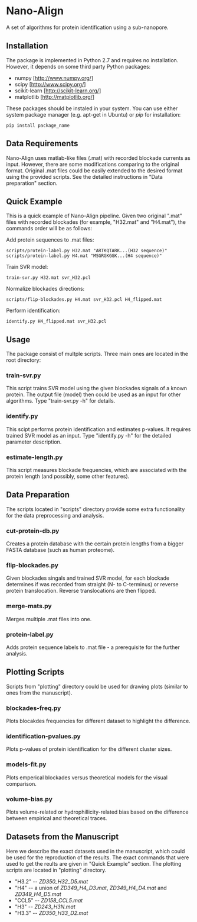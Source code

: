 Nano-Align
==========

A set of algorithms for protein identification using a sub-nanopore.


Installation
------------

The package is implemented in Python 2.7 and requires no installation.
However, it depends on some third party Python packages:

* numpy [http://www.numpy.org/]
* scipy [http://www.scipy.org/]
* scikit-learn [http://scikit-learn.org/]
* matplotlib [http://matplotlib.org/]

These packages should be instaled in your system. You can use either 
system package manager (e.g. apt-get in Ubuntu) or *pip* for installation:

    pip install package_name


Data Requirements
-----------------

Nano-Align uses matlab-like files (.mat) with recorded blockade currents
as input. However, there are some modifications comparing to the original
format. Original .mat files could be easily extended to the desired format
using the provided scripts. See the detailed instructions in "Data preparation"
section.


Quick Example
-------------

This is a quick example of Nano-Align pipeline. Given
two original ".mat" files with recorded blockades 
(for example, "H32.mat" and "H4.mat"), the commands order
will be as follows:

Add protein sequences to .mat files:

    scripts/protein-label.py H32.mat "ARTKQTARK...(H32 sequence)"
    scripts/protein-label.py H4.mat "MSGRGKGGK...(H4 sequence)"

Train SVR model:

    train-svr.py H32.mat svr_H32.pcl

Normalize blockades directions:

    scripts/flip-blockades.py H4.mat svr_H32.pcl H4_flipped.mat

Perform identification:

    identify.py H4_flipped.mat svr_H32.pcl


Usage
-----

The package consist of multple scripts. Three main ones are located
in the root directory:

### train-svr.py

This script trains SVR model using the given blockades signals of a
known protein. The output file (model) then could be used as an
input for other algorithms. Type "train-svr.py -h" for details.


### identify.py

This scipt performs protein identification and estimates p-values.
It requires trained SVR model as an input. Type "identify.py -h"
for the detailed parameter description.


### estimate-length.py

This script measures blockade frequencies, which are
associated with the protein length (and possibly, some other features).


Data Preparation
----------------

The scripts located in "scripts" directory provide some extra
functionality for the data preprocessing and analysis.

### cut-protein-db.py

Creates a protein database with the certain protein lengths from
a bigger FASTA database (such as human proteome).

### flip-blockades.py

Given blockades singals and trained SVR model, for each blockade
determines if was recorded from straight (N- to C-terminus) or
reverse protein translocation. Reverse translocations are then flipped.

### merge-mats.py

Merges multiple .mat files into one.

### protein-label.py

Adds protein sequence labels to .mat file - a prerequisite for
the further analysis.


Plotting Scripts
----------------

Scripts from "plotting" directory could be used for drawing plots
(similar to ones from the manuscript).

### blockades-freq.py

Plots blocakdes frequencies for different dataset to highlight the difference.

### identification-pvalues.py

Plots p-values of protein identification for the different cluster sizes.

### models-fit.py

Plots emperical blockades versus theoretical models for the visual comparison.

### volume-bias.py

Plots volume-related or hydrophillicity-related bias based on the
difference between empirical and theoretical traces.


Datasets from the Manuscript
----------------------------

Here we describe the exact datasets used in the manuscript, which
could be used for the reproduction of the results. The exact commands that
were used to get the reults are given in "Quick Example" section.
The plotting scripts are located in "plotting" directory.

* "H3.2" -- *ZD350_H32_D5.mat*
* "H4" -- a union of *ZD349_H4_D3.mat*, *ZD349_H4_D4.mat* and *ZD349_H4_D5.mat*
* "CCL5" -- *ZD158_CCL5.mat*
* "H3" -- *ZD243_H3N.mat* 
* "H3.3" -- *ZD350_H33_D2.mat*
